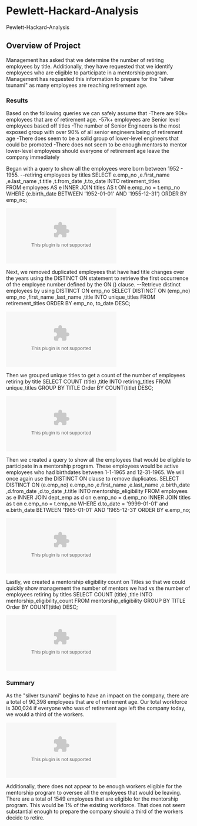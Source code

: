 # Pewlett-Hackard-Analysis
 Pewlett-Hackard-Analysis

 ## Overview of Project
Management has asked that we determine the number of retiring employees by title. Additionally, they have requested that we identify employees who are eligible to participate in a mentorship program. Management has requested this information to prepare for the "silver tsunami" as many employees are reaching retirement age. 

### Results
Based on the following queries we can safely assume that 
-There are 90k+ employees that are of retirement age.
-57k+ employees are Senior level employees based off titles
-The number of Senior Engineers is the most exposed group with over 90% of all senior engineers being of retirement age
-There does seem to be a solid group of lower-level engineers that could be promoted
-There does not seem to be enough mentors to mentor lower-level employees should everyone of retirement age leave the company immediately

Began with a query to show all the employees were born between 1952 - 1955. 
    --retiring employees by titles
    SELECT  e.emp_no
        ,e.first_name
        ,e.last_name
        ,t.title
        ,t.from_date
        ,t.to_date
    INTO retirement_titles      
    FROM employees AS e INNER JOIN 
    titles AS t ON e.emp_no = t.emp_no
    WHERE (e.birth_date BETWEEN '1952-01-01' AND '1955-12-31')
    ORDER BY emp_no;

![RetiringEmployeesByTitle](https://github.com/john10roberts/Pewlett-Hackard-Analysis/blob/main/Data/retirement_titles.csv)

Next, we removed duplicated employees that have had title changes over the years using the DISTINCT ON statement to retrieve the first occurrence of the employee number defined by the ON () clause.
    --Retrieve distinct employees by using DISTINCT ON emp_no
    SELECT DISTINCT ON (emp_no) emp_no
    ,first_name
    ,last_name
    ,title
    INTO unique_titles
    FROM retirement_titles
    ORDER BY emp_no, to_date DESC;

![RetiringEmployeesUniqueTitles](https://github.com/john10roberts/Pewlett-Hackard-Analysis/blob/main/Data/unique_titles.csv)

Then we grouped unique titles to get a count of the number of employees retiring by title
    SELECT COUNT (title)
    ,title
    INTO retiring_titles
    FROM unique_titles
    GROUP BY TITLE
    Order BY COUNT(title) DESC;

![RetiringEmployeesCountByTitle](https://github.com/john10roberts/Pewlett-Hackard-Analysis/blob/main/Data/retiring_titles.csv)

Then we created a query to show all the employees that would be eligible to participate in a mentorship program. These employees would be active employees who had birthdates between 1-1-1965 and 12-31-1965. We will once again use the DISTINCT ON clause to remove duplicates. 
    SELECT DISTINCT ON (e.emp_no) e.emp_no
    ,e.first_name
    ,e.last_name
    ,e.birth_date
    ,d.from_date
    ,d.to_date
    ,t.title
    INTO mentorship_eligibility
    FROM employees as e INNER JOIN
    dept_emp as d on e.emp_no = d.emp_no INNER JOIN
    titles as t on e.emp_no = t.emp_no
    WHERE d.to_date = '9999-01-01' and e.birth_date BETWEEN '1965-01-01' AND '1965-12-31'
    ORDER BY e.emp_no;

![MentorshipEligibility](https://github.com/john10roberts/Pewlett-Hackard-Analysis/blob/main/Data/mentorship_eligibilty.csv)

Lastly, we created a mentorship eligibility count on Titles so that we could quickly show management the number of mentors we had vs the number of employees retiring by titles
    SELECT COUNT (title)
    ,title
    INTO mentorship_eligibility_count
    FROM mentorship_eligibility
    GROUP BY TITLE
    Order BY COUNT(title) DESC;

![MentorshipEligibilityCount](https://github.com/john10roberts/Pewlett-Hackard-Analysis/blob/main/Data/mentorship_eligibilty_count.csv)

### Summary
As the "silver tsunami" begins to have an impact on the company, there are a total of 90,398 employees that are of retirement age. Our total workforce is 300,024 if everyone who was of retirement age left the company today, we would a third of the workers. 

![MentorshipEligibilityCount](https://github.com/john10roberts/Pewlett-Hackard-Analysis/blob/main/Data/all_active_employees_count.csv)

Additionally, there does not appear to be enough workers eligible for the mentorship program to oversee all the employees that would be leaving. There are a total of 1549 employees that are eligible for the mentorship program. This would be 1% of the existing workforce. That does not seem substantial enough to prepare the company should a third of the workers decide to retire. 



